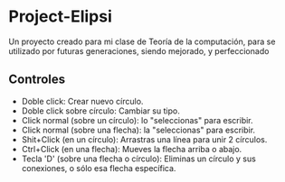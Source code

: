 # Project-Elipsi
 Un proyecto creado para mi clase de Teoría de la computación, para se utilizado por futuras generaciones, siendo mejorado, y perfeccionado

 ## Controles

- Doble click: Crear nuevo círculo.
- Doble click sobre círculo: Cambiar su tipo.
- Click normal (sobre un círculo): lo "seleccionas" para escribir.
- Click normal (sobre una flecha): la "seleccionas" para escribir.
- Shit+Click (en un círculo): Arrastras una línea para unir 2 círculos.
- Ctrl+Click (en una flecha): Mueves la flecha arriba o abajo.
- Tecla 'D' (sobre una flecha o círculo): Eliminas un círculo y sus conexiones, o sólo esa flecha específica.
